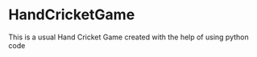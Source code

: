 # HandCricketGame

<p>This is a usual Hand Cricket Game created with the help of using python code </p>
